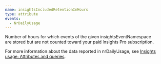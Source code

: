 ```yaml
---
name: insightsIncludedRetentionInHours
type: attribute
events:
  - NrDailyUsage
---
```


Number of hours for which events of the given insightsEventNamespace are stored but are not counted toward your paid Insights Pro subscription.

For more information about the data reported in nrDailyUsage, see [Insights usage: Attributes and queries](https://docs.newrelic.com/docs/accounts/new-relic-account-usage/insights-usage/insights-usage-attributes-queries).